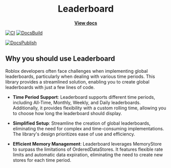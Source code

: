 <div align="center">
	<h1>Leaderboard</h1>
	<a href="https://arxk.io/Leaderboard/"><strong>View docs</strong></a>
</div>


[![CI](https://github.com/arxkdev/Leaderboard/actions/workflows/ci.yaml/badge.svg)](https://github.com/arxkdev/Leaderboard/actions/workflows/ci.yaml)
[![DocsBuild](https://github.com/arxkdev/Leaderboard/actions/workflows/docs.yaml/badge.svg)](https://github.com/arxkdev/Leaderboard/actions/workflows/docs.yaml)
<!-- This should be Release -->
[![DocsPublish](https://github.com/arxkdev/Leaderboard/actions/workflows/pages/pages-build-deployment/badge.svg)](https://github.com/arxkdev/Leaderboard/actions/workflows/pages/pages-build-deployment)



## Why you should use Leaderboard

Roblox developers often face challenges when implementing global leaderboards, particularly when dealing with various time periods. This library provides a streamlined solution, enabling you to create global leaderboards with just a few lines of code.

- **Time Period Support**: Leaderboard supports different time periods, including All-Time, Monthly, Weekly, and Daily leaderboards. Additionally, it provides flexibility with a custom rolling time, allowing you to choose how long the leaderboard should display.

- **Simplified Setup**: Streamline the creation of global leaderboards, eliminating the need for complex and time-consuming implementations. The library's design prioritizes ease of use and efficiency.

- **Efficient Memory Management**: Leaderboard leverages MemoryStore to surpass the limitations of OrderedDataStores. It features flexible rate limits and automatic data expiration, eliminating the need to create new stores for each time period.